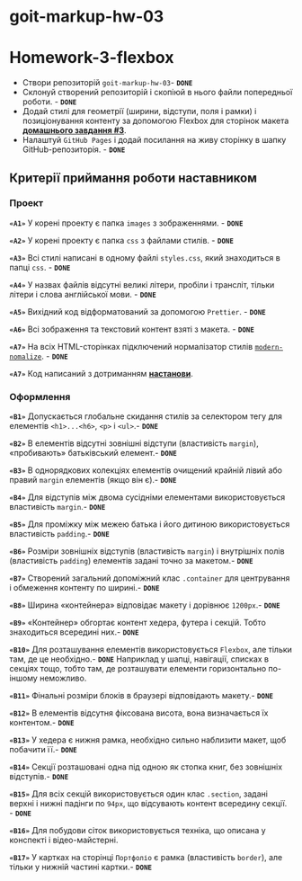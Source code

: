 # goit-markup-hw-03

# Homework-3-flexbox

- Створи репозиторій `goit-markup-hw-03`- **`DONE`**
- Склонуй створений репозиторій і скопіюй в нього файли попередньої роботи. - **`DONE`**
- Додай стилі для геометрії (ширини, відступи, поля і рамки) і позиціонування контенту за допомогою
  Flexbox для сторінок макета
  [**домашнього завдання #3**](<https://www.figma.com/file/oTYBECAN79dXy19hzWObO4/Web-Studio-(Version-2.1)?node-id=1%3A94>).
- Налаштуй `GitHub Pages` і додай посилання на живу сторінку в шапку GitHub-репозиторія. -
  **`DONE`**

## Критерії приймання роботи наставником

### Проект

**`«A1»`** У корені проекту є папка `images` з зображеннями. - **`DONE`**

**`«A2»`** У корені проекту є папка `css` з файлами стилів. - **`DONE`**

**`«A3»`** Всі стилі написані в одному файлі `styles.css`, який знаходиться в папці `css`. -
**`DONE`**

**`«A4»`** У назвах файлів відсутні великі літери, пробіли і трансліт, тільки літери і слова
англійської мови. - **`DONE`**

**`«A5»`** Вихідний код відформатований за допомогою `Prettier`. - **`DONE`**

**`«A6»`** Всі зображення та текстовий контент взяті з макета. - **`DONE`**

**`«A7»`** На всіх HTML-сторінках підключений нормалізатор стилів
[`modern-nomalize`](https://github.com/sindresorhus/modern-normalize). - **`DONE`**

**`«A7»`** Код написаний з дотриманням [**настанови**](https://codeguide.co/).

### Оформлення

**`«B1»`** Допускається глобальне скидання стилів за селектором тегу для елементів `<h1>...<h6>`,
`<p>` і `<ul>`.- **`DONE`**

**`«B2»`** В елементів відсутні зовнішні відступи (властивість `margin`), «пробивають» батьківський
елемент.- **`DONE`**

**`«B3»`** В однорядкових колекціях елементів очищений крайній лівий або правий `margin` елементів
(якщо він є).- **`DONE`**

**`«B4»`** Для відступів між двома сусідніми елементами використовується властивість `margin`.-
**`DONE`**

**`«B5»`** Для проміжку між межею батька і його дитиною використовується властивість `padding`.-
**`DONE`**

**`«B6»`** Розміри зовнішніх відступів (властивість `margin`) і внутрішніх полів (властивість
`padding`) елементів задані точно за макетом.- **`DONE`**

**`«B7»`** Створений загальний допоміжний клас `.container` для центрування і обмеження контенту по
ширині.- **`DONE`**

**`«B8»`** Ширина «контейнера» відповідає макету і дорівнює `1200px`.- **`DONE`**

**`«B9»`** «Контейнер» обгортає контент хедера, футера і секцій. Тобто знаходиться всередині них.-
**`DONE`**

**`«B10»`** Для розташування елементів використовується `Flexbox`, але тільки там, де це необхідно.-
**`DONE`** Наприклад у шапці, навігації, списках в секціях тощо, тобто там, де розташувати елементи
горизонтально по-іншому неможливо.

**`«B11»`** Фінальні розміри блоків в браузері відповідають макету.- **`DONE`**

**`«B12»`** В елементів відсутня фіксована висота, вона визначається їх контентом.- **`DONE`**

**`«B13»`** У хедера є нижня рамка, необхідно сильно наблизити макет, щоб побачити її.- **`DONE`**

**`«B14»`** Секції розташовані одна під одною як стопка книг, без зовнішніх відступів.- **`DONE`**

**`«B15»`** Для всіх секцій використовується один клас `.section`, задані верхні і нижні падінги по
`94px`, що відсувають контент всередину секції. - **`DONE`**

**`«B16»`** Для побудови сіток використовується техніка, що описана у конспекті і відео-майстерні.

**`«B17»`** У картках на сторінці `Портфоліо` є рамка (властивість `border`), але тільки у нижній
частині картки.- **`DONE`**
